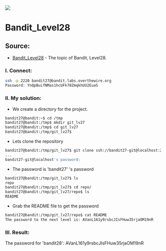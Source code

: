 # ![](https://overthewire.org/img/domokitten.png)

# Bandit_Level28

## Source:
- [Bandit_Level28] - The topic of Bandit, Level28.
###
### I. Connect:
```sh
ssh -p 2220 bandit27@bandit.labs.overthewire.org
Password: YnQpBuifNMas1hcUFk70ZmqkhUU2EuaS
```
### II. My solution:
- We create a directory for the project.
```sh
bandit27@bandit:~$ cd /tmp
bandit27@bandit:/tmp$ mkdir git_lv27
bandit27@bandit:/tmp$ cd git_lv27
bandit27@bandit:/tmp/git_lv27$
```
- Lets clone the repository
```sh
bandit27@bandit:/tmp/git_lv27$ git clone ssh://bandit27-git@localhost:2220/home/bandit27-git/repo
...
bandit27-git@localhost's password:
```
- The password is 'bandit27' 's password
```sh
bandit27@bandit:/tmp/git_lv27$ ls
repo
bandit27@bandit:/tmp/git_lv27$ cd repo/
bandit27@bandit:/tmp/git_lv27/repo$ ls
README
```
- Grab the README file to get the password
```sh
bandit27@bandit:/tmp/git_lv27/repo$ cat README 
The password to the next level is: AVanL161y9rsbcJIsFHuw35rjaOM19nR
```
### III. Result:
The password for 'bandit28': AVanL161y9rsbcJIsFHuw35rjaOM19nR

[Bandit_Level28]: <https://overthewire.org/wargames/bandit/bandit28.html>
